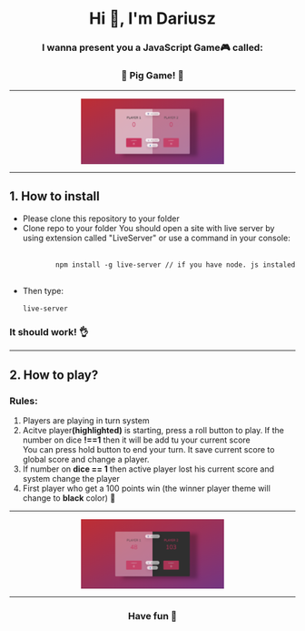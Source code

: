 <h1 align="center">Hi 👋, I'm Dariusz</h1>
<h3 align="center">I wanna present you a JavaScript Game🎮 called: </h3>
<h3 align="center"> 🎲 Pig Game! 🎲 </h3>
<div align="center">
        <hr>
        <img align="center" alt="Coding" width="50%" src="Pig_game.png">
</div>
        <hr>
<div>
        <h2 align="left"><b>1. How to install</b></h2>
<div>
    <ul>
    <li >Please clone this repository to your folder</li>
    <li> Clone repo to your folder
        You should open a site with live server by using extension called "LiveServer" or use a command in your console:</li>
    <pre>
  <code>
        npm install -g live-server // if you have node. js instaled
  </code>
</pre>
<li>Then type:<pre><code>live-server</code></pre></li>
    </ul>
       </div>
        <h3 align="left"><b>It should work! 👌</b></h3>
</div>
<hr>
<div>
    <h2 align="left"><b>2. How to play?</b></h2>
        <p><h3><b>Rules:</b></h3></p>
        <ol>
            <li>Players are playing in turn system</li>
            <li>Acitve player<b>(highlighted)</b> is starting, press a roll button to play. If the number on dice <b>!==1</b> then it will be add tu your current score <br>
            You can press hold button to end your turn. It save current score to global score and change a player.</li>
            <li>If number on <b>dice == 1</b> then active  player lost his current score and system change the player</li>
            <li> First player who get a 100 points win (the winner player theme will change to <b> black</b> color) 🥇</li>
        </ol>
        <div align="center">
        <hr>
        <img align="center" alt="Coding" width="50%" src="winner.png">
        </div>
        <hr>
        <div align="center">
        <h3 align="center"><b>Have fun 🥳</b></h3>
        </div>
</div>
